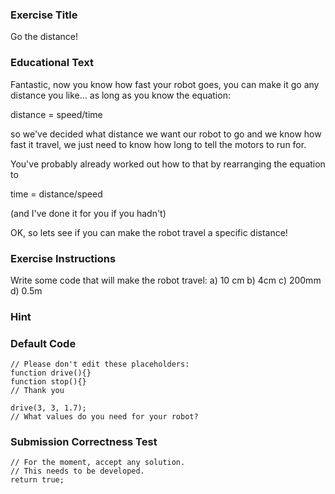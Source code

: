 ### Exercise Title
Go the distance!

### Educational Text
Fantastic, now you know how fast your robot goes, you can make it go any distance you like... as long as you know the equation:

distance = speed/time

so we've decided what distance we want our robot to go and we know how fast it travel, we just need to know how long to tell the motors to run for.

You've probably already worked out how to that by rearranging the equation to

time = distance/speed

(and I've done it for you if you hadn't)

OK, so lets see if you can make the robot travel a specific distance!

### Exercise Instructions
Write some code that will make the robot travel:
a) 10 cm
b) 4cm
c) 200mm
d) 0.5m

### Hint

### Default Code

    // Please don't edit these placeholders:
    function drive(){}
    function stop(){}
    // Thank you
    
    drive(3, 3, 1.7);
    // What values do you need for your robot?

### Submission Correctness Test

    // For the moment, accept any solution.
    // This needs to be developed.
    return true;
    